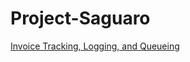 # Project-Saguaro
[Invoice Tracking, Logging, and Queueing](https://www.linkedin.com/in/dillonbostwick)
